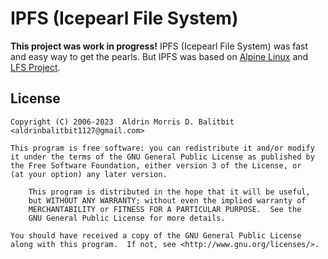 # IPFS (Icepearl File System)

**This project was work in progress!** IPFS (Icepearl File System) was fast and easy way to get the pearls. But IPFS was based on [Alpine Linux](https://alpinelinux.org/) and [LFS Project](https://linuxfromscratch.org/).

## License

```
Copyright (C) 2006-2023  Aldrin Morris D. Balitbit <aldrinbalitbit1127@gmail.com>

This program is free software: you can redistribute it and/or modify
it under the terms of the GNU General Public License as published by
the Free Software Foundation, either version 3 of the License, or
(at your option) any later version.

    This program is distributed in the hope that it will be useful,
    but WITHOUT ANY WARRANTY; without even the implied warranty of
    MERCHANTABILITY or FITNESS FOR A PARTICULAR PURPOSE.  See the
    GNU General Public License for more details.

You should have received a copy of the GNU General Public License
along with this program.  If not, see <http://www.gnu.org/licenses/>.
```

